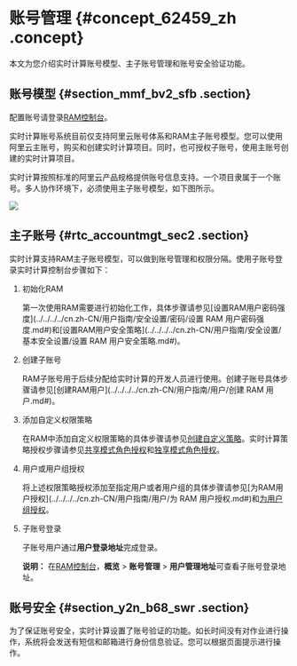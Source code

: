 # 账号管理 {#concept_62459_zh .concept}

本文为您介绍实时计算账号模型、主子账号管理和账号安全验证功能。

## 账号模型 {#section_mmf_bv2_sfb .section}

配置账号请登录[RAM控制台](https://ram.console.aliyun.com/)。

实时计算账号系统目前仅支持阿里云账号体系和RAM主子账号模型。您可以使用阿里云主账号，购买和创建实时计算项目。同时，也可授权子账号，使用主账号创建的实时计算项目。

实时计算按照标准的阿里云产品规格提供账号信息支持。一个项目隶属于一个账号。多人协作环境下，必须使用主子账号模型，如下图所示。

![](http://static-aliyun-doc.oss-cn-hangzhou.aliyuncs.com/assets/img/40813/156522786033119_zh-CN.png)

## 主子账号 {#rtc_accountmgt_sec2 .section}

实时计算支持RAM主子账号模型，可以做到账号管理和权限分隔。使用子账号登录实时计算控制台步骤如下：

1.  初始化RAM

    第一次使用RAM需要进行初始化工作，具体步骤请参见[设置RAM用户密码强度](../../../../cn.zh-CN/用户指南/安全设置/密码/设置 RAM 用户密码强度.md#)和[设置RAM用户安全策略](../../../../cn.zh-CN/用户指南/安全设置/基本安全设置/设置 RAM 用户安全策略.md#)。

2.  创建子账号

    RAM子账号用于后续分配给实时计算的开发人员进行使用。创建子账号具体步骤请参见[创建RAM用户](../../../../cn.zh-CN/用户指南/用户/创建 RAM 用户.md#)。

3.  添加自定义权限策略

    在RAM中添加自定义权限策略的具体步骤请参见[创建自定义策略](../../../../cn.zh-CN/用户指南/权限策略/自定义策略/创建自定义策略.md#)。实时计算策略授权步骤请参见[共享模式角色授权](cn.zh-CN/准备工作/共享模式角色授权.md#)和[独享模式角色授权](cn.zh-CN/准备工作/独享模式角色授权.md#)。

4.  用户或用户组授权

    将上述权限策略授权添加至指定用户或者用户组的具体步骤请参见[为RAM用户授权](../../../../cn.zh-CN/用户指南/用户/为 RAM 用户授权.md#)和[为用户组授权](../../../../cn.zh-CN/用户指南/用户组/为用户组授权.md#)。

5.  子账号登录

    子账号用户通过**用户登录地址**完成登录。

    **说明：** 在[RAM控制台](https://ram.console.aliyun.com/)，**概览** \> **账号管理** \> **用户管理地址**可查看子账号登录地址。


## 账号安全 {#section_y2n_b68_swr .section}

为了保证账号安全，实时计算设置了账号验证的功能。如长时间没有对作业进行操作，系统将会发送有短信和邮箱进行身份信息验证。您可以根据页面提示进行操作。

